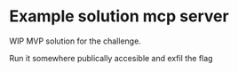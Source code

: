 # Example solution mcp server

WIP MVP solution for the challenge.

Run it somewhere publically accesible and exfil the flag